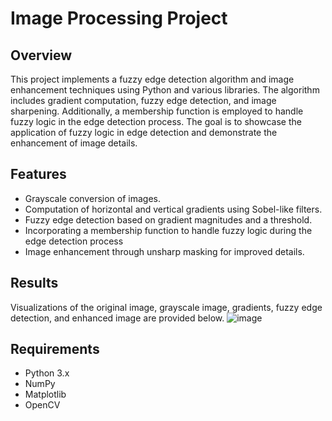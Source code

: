 # Image Processing Project

## Overview

This project implements a fuzzy edge detection algorithm and image enhancement techniques using Python and various libraries. The algorithm includes gradient computation, fuzzy edge detection, and image sharpening. Additionally, a membership function is employed to handle fuzzy logic in the edge detection process. The goal is to showcase the application of fuzzy logic in edge detection and demonstrate the enhancement of image details.

## Features

- Grayscale conversion of images.
- Computation of horizontal and vertical gradients using Sobel-like filters.
- Fuzzy edge detection based on gradient magnitudes and a threshold.
- Incorporating a membership function to handle fuzzy logic during the edge detection process
- Image enhancement through unsharp masking for improved details.

## Results

Visualizations of the original image, grayscale image, gradients, fuzzy edge detection, and enhanced image are provided below. 
![image](https://github.com/ankita2601/Image-and-Video-Processing/assets/119096924/fd391380-3d72-4492-843a-76d5e4f982bd)

## Requirements

- Python 3.x
- NumPy
- Matplotlib
- OpenCV
